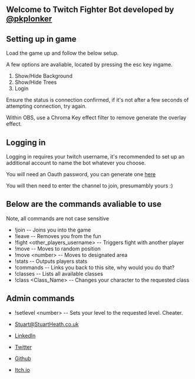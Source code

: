 ## Welcome to Twitch Fighter Bot developed by [@pkplonker](https://github.com/pkplonker/)

## Setting up in game

Load the game up and follow the below setup.

A few options are avaliable, located by pressing the esc key ingame.

1. Show/Hide Background
2. Show/Hide Trees
3. Login

Ensure the status is connection confirmed, if it's not after a few seconds of attempting connection, try again.

Within OBS, use a Chroma Key effect filter to remove generate the overlay effect.

## Logging in

Logging in requires your twitch username, it's recommended to set up an additional account to name the bot whatever you choose.

You will need an Oauth password, you can generate one [here](https://twitchapps.com/tmi/)

You will then need to enter the channel to join, presumambly yours :)



## Below are the commands avaliable to use

Note, all commands are not case sensitive

* !join -- Joins you into the game
* !leave -- Removes you from the fun
* !fight &lt;other_players_username&gt; -- Triggers fight with another player
* !move -- Moves to random position
* !move &lt;number&gt; -- Moves to designated area
* !stats -- Outputs players stats
* !commands -- Links you back to this site, why would you do that?
* !classes -- Lists all available classes
* !class &lt;Class_Name&gt; -- Changes your character to the requested class

  
## Admin commands

* !setlevel &lt;number&gt; -- Sets your level to the requested level. Cheater.

  
  
  
  
  
 * [Stuart@StuartHeath.co.uk](https://stuart@stuartheath.co.uk/)
 * [LinkedIn](https://linkedin.com/in/stuartheath1/) 
 * [Twitter](https://twitter.com/pkplonker) 
 * [Github](https://github.com/pkplonker/) 
 * [Itch.io](https://stuartheath.itch.io/)
